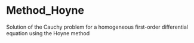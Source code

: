 # Method_Hoyne
Solution of the Cauchy problem for a homogeneous first-order differential equation using the Hoyne method
